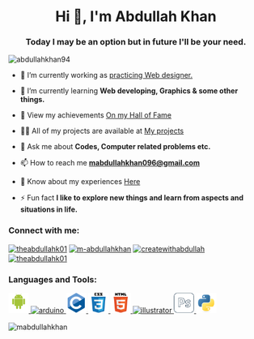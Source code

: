 
<h1 align="center">Hi 👋, I'm Abdullah Khan</h1>
<h3 align="center">Today I may be an option but in future I'll be your need.</h3>

<p align="left"> <img src="https://komarev.com/ghpvc/?username=abdullahkhan94&label=Profile%20views&color=0e75b6&style=flat" alt="abdullahkhan94" /> </p>

- 🔭 I’m currently working as [practicing Web designer.](https://sites.google.com/view/mabdullahkhan/home)

- 🌱 I’m currently learning **Web developing, Graphics & some other things.**

- 🎉 View my achievements [On my Hall of Fame](https://sites.google.com/view/mabdullahkhan/achievements)

- 👨‍💻 All of my projects are available at [My projects](https://sites.google.com/view/mabdullahkhan/projects)

- 💬 Ask me about **Codes, Computer related problems etc.**

- 📫 How to reach me **mabdullahkhan096@gmail.com**

- 📄 Know about my experiences [Here](https://sites.google.com/view/mabdullahkhan/experience)

- ⚡ Fun fact **I like to explore new things and learn from aspects and situations in life.**

<h3 align="left">Connect with me:</h3>
<p align="left">
<a href="https://twitter.com/theabdullahk01" target="blank"><img align="center" src="https://cdn.jsdelivr.net/npm/simple-icons@3.0.1/icons/twitter.svg" alt="theabdullahk01" height="30" width="40" /></a>
<a href="https://linkedin.com/in/m-abdullahkhan" target="blank"><img align="center" src="https://cdn.jsdelivr.net/npm/simple-icons@3.0.1/icons/linkedin.svg" alt="m-abdullahkhan" height="30" width="40" /></a>
<a href="https://fb.com/createwithabdullah" target="blank"><img align="center" src="https://cdn.jsdelivr.net/npm/simple-icons@3.0.1/icons/facebook.svg" alt="createwithabdullah" height="30" width="40" /></a>
<a href="https://instagram.com/theabdullahk01" target="blank"><img align="center" src="https://cdn.jsdelivr.net/npm/simple-icons@3.0.1/icons/instagram.svg" alt="theabdullahk01" height="30" width="40" /></a>
</p>

<h3 align="left">Languages and Tools:</h3>
<p align="left"> <a href="https://developer.android.com" target="_blank"> <img src="https://raw.githubusercontent.com/devicons/devicon/master/icons/android/android-original-wordmark.svg" alt="android" width="40" height="40"/> </a> <a href="https://www.arduino.cc/" target="_blank"> <img src="https://cdn.worldvectorlogo.com/logos/arduino-1.svg" alt="arduino" width="40" height="40"/> </a> <a href="https://www.cprogramming.com/" target="_blank"> <img src="https://raw.githubusercontent.com/devicons/devicon/master/icons/c/c-original.svg" alt="c" width="40" height="40"/> </a> <a href="https://www.w3schools.com/css/" target="_blank"> <img src="https://raw.githubusercontent.com/devicons/devicon/master/icons/css3/css3-original-wordmark.svg" alt="css3" width="40" height="40"/> </a> <a href="https://www.w3.org/html/" target="_blank"> <img src="https://raw.githubusercontent.com/devicons/devicon/master/icons/html5/html5-original-wordmark.svg" alt="html5" width="40" height="40"/> </a> <a href="https://www.adobe.com/in/products/illustrator.html" target="_blank"> <img src="https://www.vectorlogo.zone/logos/adobe_illustrator/adobe_illustrator-icon.svg" alt="illustrator" width="40" height="40"/> </a> <a href="https://www.photoshop.com/en" target="_blank"> <img src="https://raw.githubusercontent.com/devicons/devicon/master/icons/photoshop/photoshop-line.svg" alt="photoshop" width="40" height="40"/> </a> <a href="https://www.python.org" target="_blank"> <img src="https://raw.githubusercontent.com/devicons/devicon/master/icons/python/python-original.svg" alt="python" width="40" height="40"/> </a> </p>

<p><img align="center" src="https://github-readme-stats.vercel.app/api/top-langs?username=mabdullahkhan&show_icons=true&locale=en&layout=compact" alt="mabdullahkhan" /></p>

<!--

Here are some ideas to get you started:

-  ... 
- 🌱 I’m currently learning ...
- 👯 I’m looking to collaborate on ...
- 🤔 I’m looking for help with ...
- 💬 Ask me about ...
- 📫 How to reach me: ...
- 😄 Pronouns: ...
- ⚡ Fun fact: ...
-->
